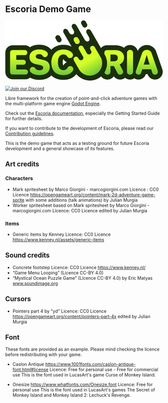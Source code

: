 # Escoria Demo Game

![](https://raw.githubusercontent.com/godot-escoria/.github/main/design/escoria-logo-small.png)

[![Join our Discord](https://img.shields.io/discord/884336424780984330.svg?label=Join%20our%20Discord&logo=Discord&colorB=7289da&style=for-the-badge)](https://discord.com/invite/jMxJjuBY5Z)

Libre framework for the creation of point-and-click adventure games with the multi-platform game engine [Godot Engine](https://godotengine.org).

Check out the [Escoria documentation](https://docs.escoria-framework.org), especially the Getting Started Guide for further details.

If you want to contribute to the development of Escoria, please read our [Contribution guidelines](https://github.com/godot-escoria/.github/blob/main/CONTRIBUTING.md).

This is the demo game that acts as a testing ground for future Escoria development and a general showcase of its features.

## Art credits

### Characters

- Mark spritesheet by Marco Giorgini - marcogiorgini.com 
  Licence : CC0 Licence
  https://opengameart.org/content/mark-2d-adventure-game-sprite
  with some additions (talk animations) by Julian Murgia
- Worker spritesheet based on Mark spritesheet by Marco Giorgini - marcogiorgini.com 
  Licence: CC0 Licence
  edited by Julian Murgia

### Items

* Generic items by Kenney
  Licence: CC0 Licence
  https://www.kenney.nl/assets/generic-items

## Sound credits

* Concrete footstep
  Licence: CC0 Licence
  https://www.kenney.nl/
* “Game Menu Looping” (Licence CC-BY 4.0)
* “Mystical Ocean Puzzle Game” (Licence CC-BY 4.0)
  by Eric Matyas
  www.soundimage.org
  
## Cursors

* Pointers part 4 by "yd"
  Licence: CC0 Licence
  https://opengameart.org/content/pointers-part-4x
  edited by Julian Murgia

## Font

These fonts are provided as an example. Please mind checking the licence before redistributing with your game.

- Caslon Antique 
  https://www.1001fonts.com/caslon-antique-font.html#license
  Licence: Free for personal use - Free for commercial use
  This is the font used in LucasArt's game Curse of Monkey Island.

- Onesize
  https://www.whatfontis.com/Onesize.font
  Licence: Free for personal use
  This is the font used in LucasArt's games The Secret of Monkey Island and Monkey Island 2: Lechuck's Revenge.
